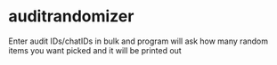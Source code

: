 # auditrandomizer
Enter audit IDs/chatIDs in bulk and program will ask how many random items you want picked and it will be printed out
